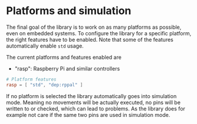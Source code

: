 # Platforms and simulation

The final goal of the library is to work on as many platforms as possible, even on embedded systems. To configure the library for a specific platform, the right features have to be enabled. Note that some of the features automatically enable `std` usage.

The current platforms and features enabled are
- "rasp": Raspberry Pi and similar controllers

```toml
# Platform features
rasp = [ "std", "dep:rppal" ]
```

If no platform is selected the library automatically goes into simulation mode. Meaning no movements will be actually executed, no pins will be written to or checked, which can lead to problems. As the library does for example not care if the same two pins are used in simulation mode.